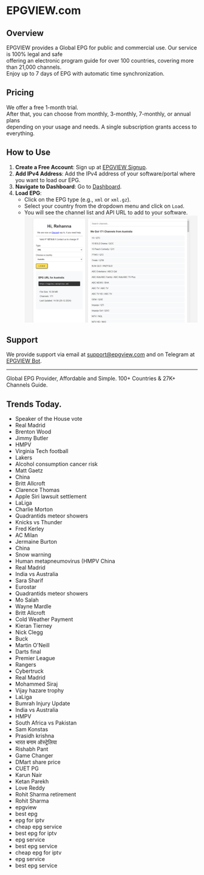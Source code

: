 # EPGVIEW.com



## Overview
EPGVIEW provides a Global EPG for public and commercial use. Our service is 100% legal and safe\
offering an electronic program guide for over 100 countries, covering more than 21,000 channels.\
Enjoy up to 7 days of EPG with automatic time synchronization.

## Pricing
We offer a free 1-month trial. \
After that, you can choose from monthly, 3-monthly, 7-monthly, or annual plans \
depending on your usage and needs. A single subscription grants access to everything.

## How to Use
1. **Create a Free Account**: Sign up at [EPGVIEW Signup](https://epgview.com/signup.php).
2. **Add IPv4 Address**: Add the IPv4 address of your software/portal where you want to load our EPG.
3. **Navigate to Dashboard**: Go to [Dashboard](https://epgview.com/dashboard.php).
4. **Load EPG**:
   - Click on the EPG type (e.g., `xml` or `xml.gz`).
   - Select your country from the dropdown menu and click on `Load`.
   - You will see the channel list and API URL to add to your software.
![EPGVIEW](img/dashboard.png)
## Support
We provide support via email at [support@epgview.com](mailto:support@epgview.com) and on Telegram at [EPGVIEW Bot](https://t.me/epgview_bot).

---

Global EPG Provider, Affordable and Simple. 100+ Countries & 27K+ Channels Guide.

## Trends Today.

- Speaker of the House vote
- Real Madrid
- Brenton Wood
- Jimmy Butler
- HMPV
- Virginia Tech football
- Lakers
- Alcohol consumption cancer risk
- Matt Gaetz
- China
- Britt Allcroft
- Clarence Thomas
- Apple Siri lawsuit settlement
- LaLiga
- Charlie Morton
- Quadrantids meteor showers
- Knicks vs Thunder
- Fred Kerley
- AC Milan
- Jermaine Burton
- China
- Snow warning
- Human metapneumovirus (HMPV China
- Real Madrid
- India vs Australia
- Sara Sharif
- Eurostar
- Quadrantids meteor showers
- Mo Salah
- Wayne Mardle
- Britt Allcroft
- Cold Weather Payment
- Kieran Tierney
- Nick Clegg
- Buck
- Martin O'Neill
- Darts final
- Premier League
- Rangers
- Cybertruck
- Real Madrid
- Mohammed Siraj
- Vijay hazare trophy
- LaLiga
- Bumrah Injury Update
- India vs Australia
- HMPV
- South Africa vs Pakistan
- Sam Konstas
- Prasidh krishna
- भारत बनाम ऑस्ट्रेलिया
- Rishabh Pant
- Game Changer
- DMart share price
- CUET PG
- Karun Nair
- Ketan Parekh
- Love Reddy
- Rohit Sharma retirement
- Rohit Sharma
- epgview
- best epg
- epg for iptv
- cheap epg service
- best epg for iptv
- epg service
- best epg service
- cheap epg for iptv
- epg service
- best epg service
